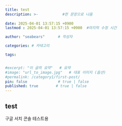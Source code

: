 ```yaml
---
title: test
description: >-           #한 문장으로 나옴
  
date: 2025-04-01 13:57:15 +0900
lastmod : 2025-04-01 13:57:15 +0900  #마지막 수정 시간

author: "seabears"      # 작성자

categories: # 카테고리

tags: 


#excerpt: "이 글의 요약"   # 요약
#image: "url_to_image.jpg"   # 대표 이미지 (옵션)
#permalink: /category1/first-post/
pin: false              # true | false
published: true        # true | false
---
```



## test

구글 서치 콘솔 테스트용
